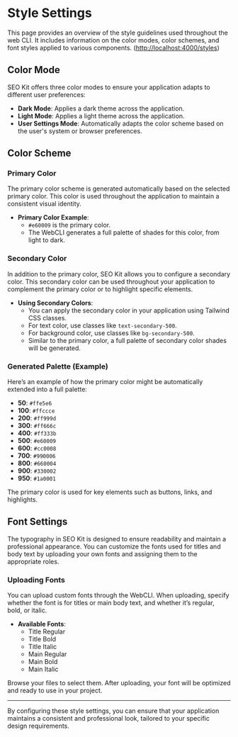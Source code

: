 # Style Settings

This page provides an overview of the style guidelines used throughout the web CLI. It includes information on the color modes, color schemes, and font styles applied to various components. ([http://localhost:4000/styles](http://localhost:4000/styles))

## Color Mode

SEO Kit offers three color modes to ensure your application adapts to different user preferences:

- **Dark Mode**: Applies a dark theme across the application.
- **Light Mode**: Applies a light theme across the application.
- **User Settings Mode**: Automatically adapts the color scheme based on the user's system or browser preferences.

## Color Scheme

### Primary Color

The primary color scheme is generated automatically based on the selected primary color. This color is used throughout the application to maintain a consistent visual identity.

- **Primary Color Example**:
  - `#e60009` is the primary color.
  - The WebCLI generates a full palette of shades for this color, from light to dark.

### Secondary Color

In addition to the primary color, SEO Kit allows you to configure a secondary color. This secondary color can be used throughout your application to complement the primary color or to highlight specific elements.

- **Using Secondary Colors**:
  - You can apply the secondary color in your application using Tailwind CSS classes.
  - For text color, use classes like `text-secondary-500`.
  - For background color, use classes like `bg-secondary-500`.
  - Similar to the primary color, a full palette of secondary color shades will be generated.


### Generated Palette (Example)

Here’s an example of how the primary color might be automatically extended into a full palette:

- **50**: `#ffe5e6`
- **100**: `#ffccce`
- **200**: `#ff999d`
- **300**: `#ff666c`
- **400**: `#ff333b`
- **500**: `#e60009`
- **600**: `#cc0008`
- **700**: `#990006`
- **800**: `#660004`
- **900**: `#330002`
- **950**: `#1a0001`

The primary color is used for key elements such as buttons, links, and highlights.

## Font Settings

The typography in SEO Kit is designed to ensure readability and maintain a professional appearance. You can customize the fonts used for titles and body text by uploading your own fonts and assigning them to the appropriate roles.

### Uploading Fonts

You can upload custom fonts through the WebCLI. When uploading, specify whether the font is for titles or main body text, and whether it’s regular, bold, or italic.

- **Available Fonts**:
  - Title Regular
  - Title Bold
  - Title Italic
  - Main Regular
  - Main Bold
  - Main Italic

Browse your files to select them. After uploading, your font will be optimized and ready to use in your project.

---

By configuring these style settings, you can ensure that your application maintains a consistent and professional look, tailored to your specific design requirements.
